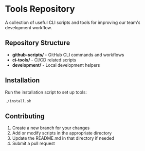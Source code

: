 # Tools Repository

A collection of useful CLI scripts and tools for improving our team's development workflow.

## Repository Structure

- **github-scripts/** - GitHub CLI commands and workflows
- **ci-tools/** - CI/CD related scripts
- **development/** - Local development helpers

## Installation

Run the installation script to set up tools:

```bash
./install.sh
```

## Contributing

1. Create a new branch for your changes
2. Add or modify scripts in the appropriate directory
3. Update the README.md in that directory if needed
4. Submit a pull request

